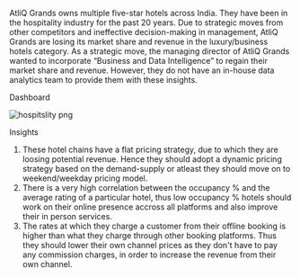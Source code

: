 AtliQ Grands owns multiple five-star hotels across India. They have been in the hospitality industry for the past 20 years. Due to strategic moves from other competitors and ineffective decision-making in management, AtliQ Grands are losing its market share and revenue in the luxury/business hotels category. As a strategic move, the managing director of AtliQ Grands wanted to incorporate “Business and Data Intelligence” to regain their market share and revenue. However, they do not have an in-house data analytics team to provide them with these insights.


Dashboard

![hospitslity png](https://github.com/user-attachments/assets/72b560d8-28a1-4e92-a8e9-85358a0458f6)


Insights
1) These hotel chains have a flat pricing strategy, due to which they are loosing potential revenue. Hence they should adopt a dynamic pricing strategy based on the demand-supply or atleast they should move on to weekend/weekday pricing model.
2) There is a very high correlation between the occupancy % and the average rating of a particular hotel, thus low occupancy % hotels should work on their online presence accross all platforms and also improve their in person services.
3) The rates at which they charge a customer from their offline booking is higher than what they charge through other booking platforms. Thus they should lower their own channel prices as they don't have to pay any commission charges, in order to increase the revenue from their own channel.
